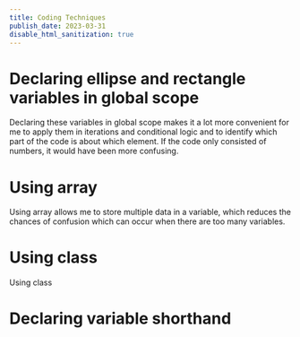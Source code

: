```yaml
---
title: Coding Techniques
publish_date: 2023-03-31
disable_html_sanitization: true
---
```

# Declaring ellipse and rectangle variables in global scope
 Declaring these variables in global scope makes it a lot more convenient for me to apply them in iterations and conditional logic and to identify which part of the code is about which element. If the code only consisted of numbers, it would have been more confusing.

# Using array
Using array allows me to store multiple data in a variable, which reduces the chances of confusion which can occur when there are too many variables.

# Using class
Using class

# Declaring variable shorthand


#